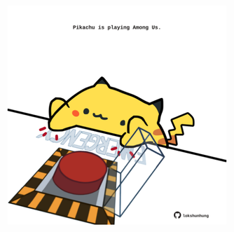 <!-- built at 29/01/2021, 15:01:50 UTC -->
<p align="center">
  <img width="500" height="500" src="./ReadmeImage.svg">
</p>
